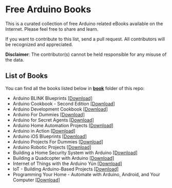 # Free Arduino Books

This is a curated collection of free Arduino related eBooks available on the Internet. Please feel free to share and learn.

If you want to contribute to this list, send a pull request. All contributors will be recognized and appreciated.

**Disclaimer**: The contributor(s) cannot be held responsible for any misuse of the data.

## List of Books

You can find all the books listed below in [**book**](/book) folder of this repo:

* Arduino BLINK Blueprints [[Download]](/book/Arduino%20BLINK%20Blueprints.pdf)
* Arduino Cookbook - Second Edition [[Download]](/book/Arduino%20Cookbook%20-%20Second%20Edition.pdf)
* Arduino Development Cookbook [[Download]](/book/Arduino%20Development%20Cookbook.pdf)
* Arduino For Dummies [[Download]](/book/Arduino%20For%20Dummies.pdf)
* Arduino for Secret Agents [[Download]](/book/Arduino%20for%20Secret%20Agents.pdf)
* Arduino Home Automation Projects [[Download]](/book/Arduino%20Home%20Automation%20Projects.pdf)
* Arduino in Action [[Download]](/book/Arduino%20in%20Action.pdf)
* Arduino iOS Blueprints [[Download]](/book/Arduino%20iOS%20Blueprints.pdf)
* Arduino Projects For Dummies [[Download]](/book/Arduino%20Projects%20For%20Dummies.epub)
* Arduino Robotic Projects [[Download]](/book/Arduino%20Robotic%20Projects.pdf)
* Building a Home Security System with Arduino [[Download]](/book/Building%20a%20Home%20Security%20System%20with%20Arduino.pdf)
* Building a Quadcopter with Arduino [[Download]](/book/Building%20a%20Quadcopter%20with%20Arduino.pdf)
* Internet of Things with the Arduino Yún [[Download]](/book/Internet%20of%20Things%20with%20the%20Arduino%20Y%C3%BAn.pdf)
* IoT - Building Arduino-Based Projects [[Download]](/book/IoT%20-%20Building%20Arduino-Based%20Projects.pdf)
* Programming Your Home - Automate with Arduino, Android, and Your Computer [[Download]](/book/Programming%20Your%20Home%20-%20Automate%20with%20Arduino%2C%20Android%2C%20and%20Your%20Computer.pdf)

